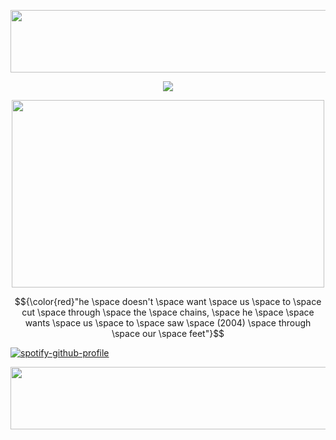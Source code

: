 <p align="center"> <img src="https://64.media.tumblr.com/57b56d9dd5358b7250df65ebf97a3d79/e638e7e649f93242-03/s400x600/be5c460c83f467183d349af75a1895568b9fb0ee.gifv" width="1000" height="100">
<p align="center"> <img src="https://komarev.com/ghpvc/?username=whannells&label=stalkers%20&color=fe0914&style=flat"  </p>

<p align="center"> <img src="https://github.com/user-attachments/assets/b55412db-75d4-4c97-a029-73ea021e76bb" width="500" height="300">
  
<p align="center"> $${\color{red}"he \space doesn't \space want \space us \space to \space cut \space through \space the \space chains, \space he \space \space wants \space us \space to \space saw \space (2004) \space through \space our \space feet"}$$

[![spotify-github-profile](https://spotify-github-profile.kittinanx.com/api/view?uid=31tjforkm2qskz4yab6uye6ggem4&cover_image=true&theme=novatorem&show_offline=false&background_color=000000&interchange=false&bar_color=ff0000&bar_color_cover=false)](https://github.com/kittinan/spotify-github-profile)

<p align="center"> <img src="https://64.media.tumblr.com/57b56d9dd5358b7250df65ebf97a3d79/e638e7e649f93242-03/s400x600/be5c460c83f467183d349af75a1895568b9fb0ee.gifv" width="1000" height="100">


